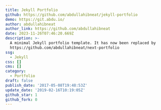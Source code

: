 ```yaml
---
title: Jekyll Portfolio
github: https://github.com/abdullahibneat/jekyll-portfolio
demo: https://git.abdu.io/
author: abdullahibneat
author_link: https://github.com/abdullahibneat
date: 2023-11-26T07:46:20.669Z
description: >-
  A minimal Jekyll portfolio template. It has now been replaced by
  https://github.com/abdullahibneat/next-portfolio
ssg:
  - Jekyll
css: []
cms: []
category:
  - Portfolio
draft: false
publish_date: '2017-05-08T19:48:53Z'
update_date: '2019-02-16T10:19:05Z'
github_star: 1
github_fork: 0
---
```

